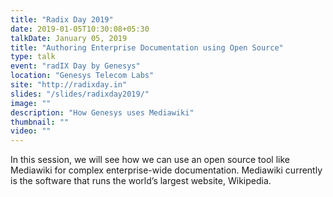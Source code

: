 ```yaml
---
title: "Radix Day 2019"
date: 2019-01-05T10:30:08+05:30
talkDate: January 05, 2019
title: "Authoring Enterprise Documentation using Open Source"
type: talk
event: "radIX Day by Genesys"
location: "Genesys Telecom Labs"
site: "http://radixday.in"
slides: "/slides/radixday2019/"
image: ""
description: "How Genesys uses Mediawiki"
thumbnail: ""
video: ""
---
```


In this session, we will see how we can use an open source tool like Mediawiki for complex enterprise-wide documentation. Mediawiki currently is the software that runs the world’s largest website, Wikipedia.